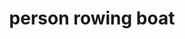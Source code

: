 ---
layout: smileys&emotion
title: person rowing boat
emoji: person_rowing_boat
permalink: 🚣.html
image: assets/img/3moji/person_rowing_boat.png
---